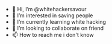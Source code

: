 - 👋 Hi, I’m @whitehackersavour
- 👀 I’m interested in saving people
- 🌱 I’m currently learning white hacking
- 💞️ I’m looking to collaborate on friend
- 📫 How to reach me i don't know

<!---
whitehackersavour/whitehackersavour is a ✨ special ✨ repository because its `README.md` (this file) appears on your GitHub profile.
You can click the Preview link to take a look at your changes.
--->
